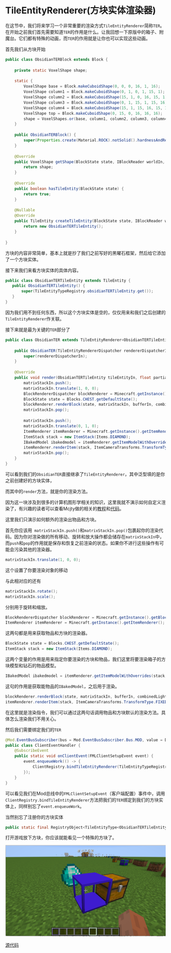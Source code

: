 # TileEntityRenderer(方块实体渲染器)

在这节中，我们将来学习一个非常重要的渲染方式`TileEntityRenderer`简称`TER`。在开始之前我们首先需要知道`TER`的作用是什么。让我回想一下原版中的箱子、附魔台。它们都有特殊的动画，而`TER`的作用就是让你也可以实现这些动画。

首先我们从方块开始

```java
public class ObsidianTERBlock extends Block {

    private static VoxelShape shape;

    static {
        VoxelShape base = Block.makeCuboidShape(0, 0, 0, 16, 1, 16);
        VoxelShape column1 = Block.makeCuboidShape(0, 1, 0, 1, 15, 1);
        VoxelShape column2 = Block.makeCuboidShape(15, 1, 0, 16, 15, 1);
        VoxelShape column3 = Block.makeCuboidShape(0, 1, 15, 1, 15, 16);
        VoxelShape column4 = Block.makeCuboidShape(15, 1, 15, 16, 15, 16);
        VoxelShape top = Block.makeCuboidShape(0, 15, 0, 16, 16, 16);
        shape = VoxelShapes.or(base, column1, column2, column3, column4, top);
    }

    public ObsidianTERBlock() {
        super(Properties.create(Material.ROCK).notSolid().hardnessAndResistance(5));
    }

    @Override
    public VoxelShape getShape(BlockState state, IBlockReader worldIn, BlockPos pos, ISelectionContext context) {
        return shape;
    }

    @Override
    public boolean hasTileEntity(BlockState state) {
        return true;
    }

    @Nullable
    @Override
    public TileEntity createTileEntity(BlockState state, IBlockReader world) {
        return new ObsidianTERTileEntity();
    }

}
```

方块的内容非常简单，基本上就是抄了我们之前写好的黑曜石框架，然后给它添加了一个方块实体。

接下来我们来看方块实体的具体内容。

 ```java
public class ObsidianTERTileEntity extends TileEntity {
    public ObsidianTERTileEntity() {
        super(TileEntityTypeRegistry.obsidianTERTileEntity.get());
    }
}
 ```

因为我们用不到任何东西，所以这个方块实体是空的，仅仅用来和我们之后创建的`TileEntityRenderer`作关联。

接下来就是最为关键的`TER`部分了

```java
public class ObsidianTER extends TileEntityRenderer<ObsidianTERTileEntity> {

    public ObsidianTER(TileEntityRendererDispatcher rendererDispatcherIn) {
        super(rendererDispatcherIn);
    }

    @Override
    public void render(ObsidianTERTileEntity tileEntityIn, float partialTicks, MatrixStack matrixStackIn, IRenderTypeBuffer bufferIn, int combinedLightIn, int combinedOverlayIn) {
        matrixStackIn.push();
        matrixStackIn.translate(1, 0, 0);
        BlockRendererDispatcher blockRenderer = Minecraft.getInstance().getBlockRendererDispatcher();
        BlockState state = Blocks.CHEST.getDefaultState();
        blockRenderer.renderBlock(state, matrixStackIn, bufferIn, combinedLightIn, combinedOverlayIn, EmptyModelData.INSTANCE);
        matrixStackIn.pop();

        matrixStackIn.push();
        matrixStackIn.translate(0, 1, 0);
        ItemRenderer itemRenderer = Minecraft.getInstance().getItemRenderer();
        ItemStack stack = new ItemStack(Items.DIAMOND);
        IBakedModel ibakedmodel = itemRenderer.getItemModelWithOverrides(stack, tileEntityIn.getWorld(), null);
        itemRenderer.renderItem(stack, ItemCameraTransforms.TransformType.FIXED, true, matrixStackIn, bufferIn, combinedLightIn, combinedOverlayIn, ibakedmodel);
        matrixStackIn.pop();
    }
}
```

可以看到我们的`ObsidianTER`直接继承了`TileEntityRenderer`，其中泛型填的是你之前创建好的方块实体，

而其中的`render`方法，就是你的渲染方法。

因为这一块涉及到很多的计算机图形学相关的知识，这里我就不演示如何自定义渲染了，有兴趣的读者可以查看Mcjty做的相关的[教程](https://www.bilibili.com/video/BV1QE41137P9?p=14)和[代码](https://github.com/McJty/YouTubeModding14/blob/master/src/main/java/com/mcjty/mytutorial/blocks/MagicRenderer.java)。

这里我们只演示如何额外的渲染出物品和方块。

首先你应该用` matrixStackIn.push()`和`matrixStackIn.pop()`包裹起你的渲染代码。因为你对渲染做的所有移动、旋转和放大操作都会储存在`matrixStackIn`中，而`push`和`pop`的作用就是保存和恢复之前渲染的状态。如果你不进行这些操作有可能会污染其他的渲染器。

```java
matrixStackIn.translate(1, 0, 0);
```

这个设置了你要渲染对象的移动

与此相对应的还有

```java
matrixStackIn.rotate();
matrixStackIn.scale();
```

分别用于旋转和缩放。

```java
BlockRendererDispatcher blockRenderer = Minecraft.getInstance().getBlockRendererDispatcher();
ItemRenderer itemRenderer = Minecraft.getInstance().getItemRenderer();
```

这两句都是用来获取物品和方块的渲染器。

```java
BlockState state = Blocks.CHEST.getDefaultState();
ItemStack stack = new ItemStack(Items.DIAMOND);
```

这两个变量的作用是用来指定你要渲染的方块和物品，我们这里将要渲染箱子的方块模型和钻石的物品模型。

```java
IBakedModel ibakedmodel = itemRenderer.getItemModelWithOverrides(stack, tileEntityIn.getWorld(), null);
```

这句的作用是获取能物品的`IBakedModel`，之后用于渲染。

```java
blockRenderer.renderBlock(state, matrixStackIn, bufferIn, combinedLightIn, combinedOverlayIn, EmptyModelData.INSTANCE);
itemRenderer.renderItem(stack, ItemCameraTransforms.TransformType.FIXED, true, matrixStackIn, bufferIn, combinedLightIn, combinedOverlayIn, ibakedmodel);
```

在这里就是渲染指令，我们可以通过这两句话调用物品和方块默认的渲染方法。具体怎么渲染我们不用关心。

然后我们需要绑定我们的`TER`

```java
@Mod.EventBusSubscriber(bus = Mod.EventBusSubscriber.Bus.MOD, value = Dist.CLIENT)
public class ClientEventHandler {
    @SubscribeEvent
    public static void onClientEvent(FMLClientSetupEvent event) {
        event.enqueueWork(() -> {
            ClientRegistry.bindTileEntityRenderer(TileEntityTypeRegistry.obsidianTERTileEntity.get(), ObsidianTER::new);
        });
    }
}
```

可以看见我们在Mod总线中的`FMLClientSetupEvent`（客户端配置）事件中，调用`ClientRegistry.bindTileEntityRenderer`方法把我们的`TER`绑定到我们的方块实体上，同样别忘了`event.enqueueWork`。

当然别忘了注册你的方块实体

```java
public static final RegistryObject<TileEntityType<ObsidianTERTileEntity>> obsidianTERTileEntity = TILE_ENTITIES.register("obsidian_ter_tileentity", () -> TileEntityType.Builder.create(ObsidianTERTileEntity::new, BlockRegistry.obsidianTERBlock.get()).build(null));

```

打开游戏放下方块，你应该就能看见一个特殊的方块了。

![image-20200509093429490](ter.assets/image-20200509093429490.png)

[源代码](https://github.com/FledgeXu/BosonSourceCode/tree/master/src/main/java/com/tutorial/boson/ter)

